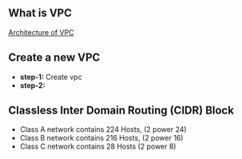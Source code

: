 ## What is VPC
[Architecture of VPC](https://www.javatpoint.com/aws-vpc)
## Create a new VPC
- **step-1:** Create vpc
- **step-2:** 


## Classless Inter Domain Routing (CIDR) Block

- Class A network contains 224 Hosts, (2 power 24)
- Class B network contains 216 Hosts, (2 power 16)
- Class C network contains 28 Hosts   (2 power 8)


